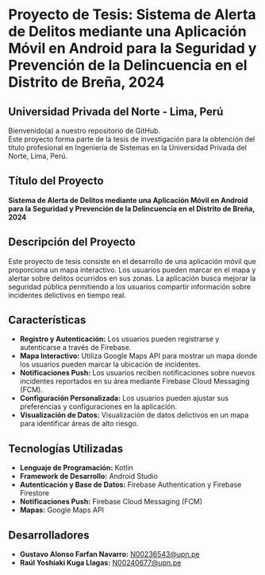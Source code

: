 # Proyecto de Tesis: Sistema de Alerta de Delitos mediante una Aplicación Móvil en Android para la Seguridad y Prevención de la Delincuencia en el Distrito de Breña, 2024

## Universidad Privada del Norte - Lima, Perú

Bienvenido(a) a nuestro repositorio de GitHub.  
Este proyecto forma parte de la tesis de investigación para la obtención del título profesional en Ingeniería de Sistemas en la Universidad Privada del Norte, Lima, Perú.

## Título del Proyecto

**Sistema de Alerta de Delitos mediante una Aplicación Móvil en Android para la Seguridad y Prevención de la Delincuencia en el Distrito de Breña, 2024**

## Descripción del Proyecto

Este proyecto de tesis consiste en el desarrollo de una aplicación móvil que proporciona un mapa interactivo. Los usuarios pueden marcar en el mapa y alertar sobre delitos ocurridos en sus zonas. La aplicación busca mejorar la seguridad pública permitiendo a los usuarios compartir información sobre incidentes delictivos en tiempo real.

## Características

- **Registro y Autenticación:** Los usuarios pueden registrarse y autenticarse a través de Firebase.
- **Mapa Interactivo:** Utiliza Google Maps API para mostrar un mapa donde los usuarios pueden marcar la ubicación de incidentes.
- **Notificaciones Push:** Los usuarios reciben notificaciones sobre nuevos incidentes reportados en su área mediante Firebase Cloud Messaging (FCM).
- **Configuración Personalizada:** Los usuarios pueden ajustar sus preferencias y configuraciones en la aplicación.
- **Visualización de Datos:** Visualización de datos delictivos en un mapa para identificar áreas de alto riesgo.

## Tecnologías Utilizadas

- **Lenguaje de Programación:** Kotlin
- **Framework de Desarrollo:** Android Studio
- **Autenticación y Base de Datos:** Firebase Authentication y Firebase Firestore
- **Notificaciones Push:** Firebase Cloud Messaging (FCM)
- **Mapas:** Google Maps API

## Desarrolladores
- **Gustavo Alonso Farfan Navarro:** N00236543@upn.pe
- **Raúl Yoshiaki Kuga Llagas:** N00240677@upn.pe
